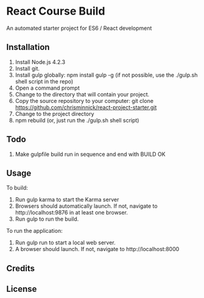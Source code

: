 # React Course Build

An automated starter project for ES6 / React development

## Installation

1. Install Node.js 4.2.3
2. Install git.
3. Install gulp globally: npm install gulp -g (if not possible, use the ./gulp.sh shell script in the repo)
3. Open a command prompt
4. Change to the directory that will contain your project. 
5. Copy the source repository to your computer: git clone https://github.com/chrisminnick/react-project-starter.git
6. Change to the project directory
7. npm rebuild (or, just run the ./gulp.sh shell script)


## Todo

1. Make gulpfile build run in sequence and end with BUILD OK

## Usage
To build:

1. Run gulp karma to start the Karma server
2. Browsers should automatically launch. If not, navigate to http://localhost:9876 in at least one browser.
3. Run gulp to run the build.

To run the application:

1. Run gulp run to start a local web server.
2. A browser should launch. If not, navigate to http://localhost:8000

## Credits

## License

